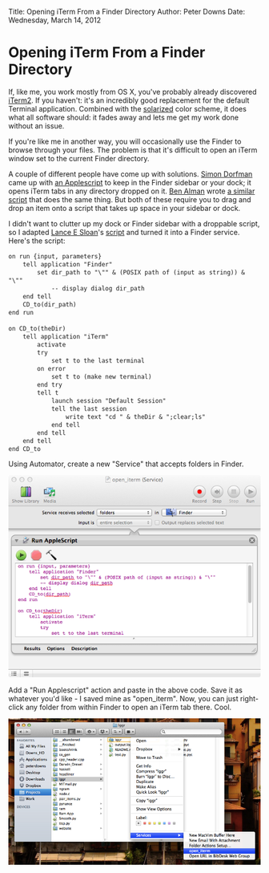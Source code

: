 Title: Opening iTerm From a Finder Directory
Author: Peter Downs
Date: Wednesday, March 14, 2012  

# Opening iTerm From a Finder Directory

If, like me, you work mostly from OS X, you've probably already discovered [iTerm2][1]. If you haven't: it's an incredibly good replacement for the default Terminal application. Combined with the [solarized][2] color scheme, it does what all software should: it fades away and lets me get my work done without an issue.

If you're like me in another way, you will occasionally use the Finder to browse through your files. The problem is that it's difficult to open an iTerm window set to the current Finder directory.

A couple of different people have come up with solutions. [Simon Dorfman][3] came up with [an Applescript][4] to keep in the Finder sidebar or your dock; it opens iTerm tabs in any directory dropped on it. [Ben Alman][5] wrote [a similar script][6] that does the same thing. But both of these require you to drag and drop an item onto a script that takes up space in your sidebar or dock.

I didn't want to clutter up my dock or Finder sidebar with a droppable script, so I adapted [Lance E Sloan][7]'s [script][8] and turned it into a Finder service.  Here's the script:

	on run {input, parameters}
		tell application "Finder"
			set dir_path to "\"" & (POSIX path of (input as string)) & "\""
				-- display dialog dir_path
		end tell
		CD_to(dir_path)
	end run
	
	on CD_to(theDir)
		tell application "iTerm"
			activate
			try
				set t to the last terminal
			on error
				set t to (make new terminal)
			end try
			tell t
				launch session "Default Session"
				tell the last session
					write text "cd " & theDir & ";clear;ls"
				end tell
			end tell
		end tell
	end CD_to

Using Automator, create a new "Service" that accepts folders in Finder.

![setting up the service][9]

Add a "Run Applescript" action and paste in the above code.
Save it as whatever you'd like - I saved mine as "open_iterm". Now, you can just right-click any folder from within Finder to 
open an iTerm tab there. Cool.

![the service in action][10]


[1]: http://www.iterm2.com/#/section/home
[2]: http://ethanschoonover.com/solarized
[3]: http://snippets.dzone.com/user/SimonDorfman
[4]: http://snippets.dzone.com/posts/show/961
[5]: http://benalman.com/
[6]: https://gist.github.com/905546
[7]: https://github.com/lsloan
[8]: https://gist.github.com/1265327
[9]: /static/img/applescript_service.tiff "Setting up the service"
[10]: /static/img/applescript_service_in_action.tiff "Using the new service"

